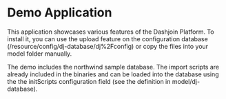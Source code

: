 # Demo Application

This application showcases various features of the Dashjoin Platform.
To install it, you can use the upload feature on the configuration 
database (/resource/config/dj-database/dj%2Fconfig) or copy the files into
your model folder manually.

The demo includes the northwind sample database. The import scripts are already
included in the binaries and can be loaded into the database using the 
the initScripts configuration field (see the definition in model/dj-database).